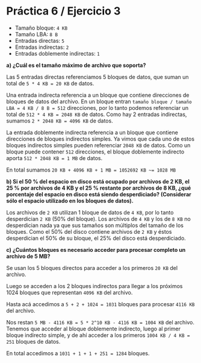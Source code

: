 # Práctica 6 / Ejercicio 3

- Tamaño bloque: `4 KB`
- Tamaño LBA: `8 B`
- Entradas directas: `5`
- Entradas indirectas: `2`
- Entradas doblemente indirectas: `1`

**a) ¿Cuál es el tamaño máximo de archivo que soporta?**

Las 5 entradas directas referenciamos 5 bloques de datos, que suman un total de `5 * 4 KB = 20 KB` de datos.

Una entrada indirecta referencia a un bloque que contiene direcciones de bloques de datos del archivo. En un bloque entran `tamaño bloque / tamaño LBA = 4 KB / 8 B = 512` direcciones, por lo tanto podemos referenciar un total de `512 * 4 KB = 2048 KB` de datos. Como hay 2 entradas indirectas, sumamos `2 * 2048 KB = 4096 KB` de datos.

La entrada doblemente indirecta referencia a un bloque que contiene direcciones de bloques indirectos simples. Ya vimos que cada uno de estos bloques indirectos simples pueden referenciar `2048 KB` de datos. Como un bloque puede contener `512` direcciones, el bloque doblemente indirecto aporta `512 * 2048 KB = 1 MB` de datos.

En total sumamos `20 KB + 4096 KB + 1 MB = 1052692 KB ~= 1028 MB`

**b) Si el 50 % del espacio en disco está ocupado por archivos de 2 KB, el 25 % por archivos de 4 KB y el 25 % restante por archivos de 8 KB, ¿qué porcentaje del espacio en disco está siendo desperdiciado? (Considerar sólo el espacio utilizado en los bloques de datos).**

Los archivos de `2 KB` utilizan 1 bloque de datos de `4 KB`, por lo tanto desperdician `2 KB` (50% del bloque). Los archivos de `4 KB` y los de `8 KB` no desperdician nada ya que sus tamaños son múltiplos del tamaño de los bloques. Como el 50% del disco contiene archivos de `2 KB` y éstos desperdician el 50% de su bloque, el 25% del disco está desperdiciado.

**c) ¿Cuántos bloques es necesario acceder para procesar completo un archivo de 5 MB?**

Se usan los 5 bloques directos para acceder a los primeros `20 KB` del archivo.

Luego se acceden a los 2 bloques indirectos para llegar a los próximos 1024 bloques que representan `4096 KB` del archivo.

Hasta acá accedimos a `5 + 2 + 1024 = 1031` bloques para procesar `4116 KB` del archivo.

Nos restan `5 MB - 4116 KB = 5 * 2^10 KB - 4116 KB = 1004 KB` del archivo. Tenemos que acceder al bloque doblemente indirecto, luego al primer bloque indirecto simple, y de ahí acceder a los primeros `1004 KB / 4 KB = 251` bloques de datos.

En total accedimos a `1031 + 1 + 1 + 251 = 1284` bloques.
